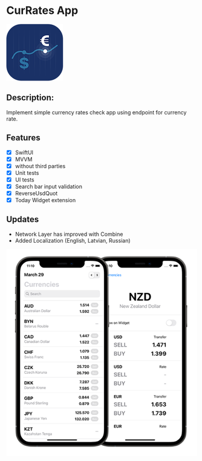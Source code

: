 # CurRates App

![CurRates App](Documentation/app-icon.png)

## Description:

Implement simple currency rates check app using endpoint for currency rate.

## Features

- [x] SwiftUI
- [x] MVVM
- [x] without third parties
- [x] Unit tests
- [x] UI tests
- [x] Search bar input validation
- [x] ReverseUsdQuot
- [x] Today Widget extension

## Updates

- Network Layer has improved with Combine
- Added Localization (English, Latvian, Russian)

![CurRates App](Documentation/screenshots.png)
